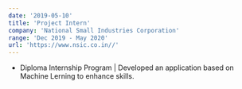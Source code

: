 ```yaml
---
date: '2019-05-10'
title: 'Project Intern'
company: 'National Small Industries Corporation'
range: 'Dec 2019 - May 2020'
url: 'https://www.nsic.co.in//'
---
```


- Diploma Internship Program | Developed an application based on Machine Lerning to enhance skills.
